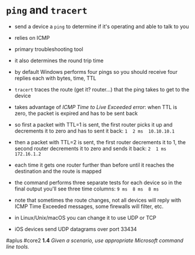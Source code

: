 # `ping` and `tracert`

- send a device a `ping` to determine if it's operating and able to talk to you
- relies on ICMP
- primary troubleshooting tool
- it also determines the round trip time
- by default Windows performs four pings so you should receive four replies each with bytes, time, TTL

- `tracert` traces the route (get it? router...) that the ping takes to get to the device
- takes advantage of *ICMP Time to Live Exceeded error*: when TTL is zero, the packet is expired and has to be sent back
- so first a packet with TTL=1 is sent, the first router picks it up and decrements it to zero and has to sent it back: `1  2 ms  10.10.10.1`
- then a packet with TTL=2 is sent, the first router decrements it to 1, the second router decrements it to zero and sends it back: `2  1 ms  172.16.1.2`
- each time it gets one router further than before until it reaches the destination and the route is mapped
- the command performs three separate tests for each device so in the final output you'll see three time columns: `9 ms  8 ms  8 ms`
- note that sometimes the route changes, not all devices will reply with ICMP Time Exceeded messages, some firewalls will filter, etc. 
- in Linux/Unix/macOS you can change it to use UDP or TCP
- iOS devices send UDP datagrams over port 33434

#aplus #core2 **1.4** *Given a scenario, use appropriate Microsoft command line tools.* 
